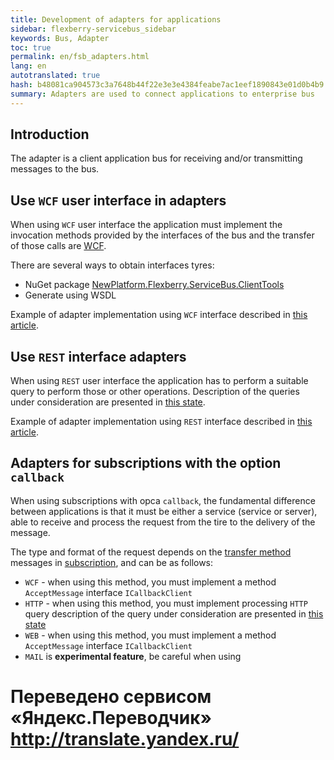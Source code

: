 ```yaml
--- 
title: Development of adapters for applications 
sidebar: flexberry-servicebus_sidebar 
keywords: Bus, Adapter 
toc: true 
permalink: en/fsb_adapters.html 
lang: en 
autotranslated: true 
hash: b48081ca904573c3a7648b44f22e3e3e4384feabe7ac1eef1890843e01d0b4b9 
summary: Adapters are used to connect applications to enterprise bus 
--- 
```


## Introduction 

The adapter is a client application bus for receiving and/or transmitting messages to the bus. 

## Use `WCF` user interface in adapters 

When using `WCF` user interface the application must implement the invocation methods provided by the interfaces of the bus and the transfer of those calls are [WCF](https://docs.microsoft.com/ru-ru/dotnet/framework/wcf/whats-wcf). 

There are several ways to obtain interfaces tyres: 

* NuGet package [NewPlatform.Flexberry.ServiceBus.ClientTools](https://www.nuget.org/packages/NewPlatform.Flexberry.ServiceBus.ClientTools/) 
* Generate using WSDL 

Example of adapter implementation using `WCF` interface described in [this article](fsb_wcf-adapters-sample.html). 

## Use `REST` interface adapters 

When using `REST` user interface the application has to perform a suitable query to perform those or other operations. 
Description of the queries under consideration are presented in [this state](). 

Example of adapter implementation using `REST` interface described in [this article](fsb_rest-adapters-sample.html). 

## Adapters for subscriptions with the option `callback` 

When using subscriptions with opca `callback`, the fundamental difference between applications is that it must be either a service (service or server), able to receive and process the request from the tire to the delivery of the message. 

The type and format of the request depends on the [transfer method](fsb_thesaurus.html) messages in [subscription](fsb_thesaurus.html), and can be as follows: 

* `WCF` - when using this method, you must implement a method `AcceptMessage` interface `ICallbackClient` 
* `HTTP` - when using this method, you must implement processing `HTTP` query description of the query under consideration are presented in [this state]() 
* `WEB` - when using this method, you must implement a method `AcceptMessage` interface `ICallbackClient` 
* `MAIL` is **experimental feature**, be careful when using 



 # Переведено сервисом «Яндекс.Переводчик» http://translate.yandex.ru/